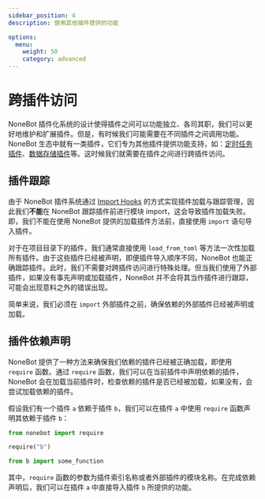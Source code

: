 ```yaml
---
sidebar_position: 4
description: 使用其他插件提供的功能

options:
  menu:
    weight: 50
    category: advanced
---
```


# 跨插件访问

NoneBot 插件化系统的设计使得插件之间可以功能独立、各司其职，我们可以更好地维护和扩展插件。但是，有时候我们可能需要在不同插件之间调用功能。NoneBot 生态中就有一类插件，它们专为其他插件提供功能支持，如：[定时任务插件](../best-practice/scheduler.md)、[数据存储插件](../best-practice/data-storing.md)等。这时候我们就需要在插件之间进行跨插件访问。

## 插件跟踪

由于 NoneBot 插件系统通过 [Import Hooks](https://docs.python.org/3/reference/import.html#import-hooks) 的方式实现插件加载与跟踪管理，因此我们**不能**在 NoneBot 跟踪插件前进行模块 import，这会导致插件加载失败。即，我们不能在使用 NoneBot 提供的加载插件方法前，直接使用 `import` 语句导入插件。

对于在项目目录下的插件，我们通常直接使用 `load_from_toml` 等方法一次性加载所有插件。由于这些插件已经被声明，即便插件导入顺序不同，NoneBot 也能正确跟踪插件。此时，我们不需要对跨插件访问进行特殊处理。但当我们使用了外部插件，如果没有事先声明或加载插件，NoneBot 并不会将其当作插件进行跟踪，可能会出现意料之外的错误出现。

简单来说，我们必须在 `import` 外部插件之前，确保依赖的外部插件已经被声明或加载。

## 插件依赖声明

NoneBot 提供了一种方法来确保我们依赖的插件已经被正确加载，即使用 `require` 函数。通过 `require` 函数，我们可以在当前插件中声明依赖的插件，NoneBot 会在加载当前插件时，检查依赖的插件是否已经被加载，如果没有，会尝试加载依赖的插件。

假设我们有一个插件 `a` 依赖于插件 `b`，我们可以在插件 `a` 中使用 `require` 函数声明其依赖于插件 `b`：

```python {3} title=a/__init__.py
from nonebot import require

require("b")

from b import some_function
```

其中，`require` 函数的参数为插件索引名称或者外部插件的模块名称。在完成依赖声明后，我们可以在插件 `a` 中直接导入插件 `b` 所提供的功能。
